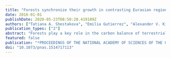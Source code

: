 ```yaml
---
title: "Forests synchronize their growth in contrasting Eurasian regions in response to climate warming"
date: 2016-01-01
publishDate: 2020-05-23T08:50:20.419189Z
authors: ["Tatiana A. Shestakova", "Emilia Gutierrez", "Alexander V. Kirdyanov", "Jesus Julio Camarero", "Mar Genova", "Anastasia A. Knorre", "Juan Carlos Linares", "Victor Resco de Dios", "Raul Sanchez-Salguero", "Jordi Voltas"]
publication_types: ["2"]
abstract: "Forests play a key role in the carbon balance of terrestrial ecosystems. One of the main uncertainties in global change predictions lies in how the spatiotemporal dynamics of forest productivity will be affected by climate warming. Here we show an increasing influence of climate on the spatial variability of tree growth during the last 120 y, ultimately leading to unprecedented temporal coherence in ring-width records over wide geographical scales (spatial synchrony). Synchrony in growth patterns across cold-constrained (central Siberia) and drought-constrained (Spain) Eurasian conifer forests have peaked in the early 21st century at subcontinental scales (similar to 1,000 km). Such enhanced synchrony is similar to that observed in trees co-occurring within a stand. In boreal forests, the combined effects of recent warming and increasing intensity of climate extremes are enhancing synchrony through an earlier start of wood formation and a stronger impact of year-to-year fluctuations of growing-season temperatures on growth. In Mediterranean forests, the impact of warming on synchrony is related mainly to an advanced onset of growth and the strengthening of drought-induced growth limitations. Spatial patterns of enhanced synchrony represent early warning signals of climate change impacts on forest ecosystems at subcontinental scales."
featured: false
publication: "*PROCEEDINGS OF THE NATIONAL ACADEMY OF SCIENCES OF THE UNITED STATES OF AMERICA*"
doi: "10.1073/pnas.1514717113"
---
```


